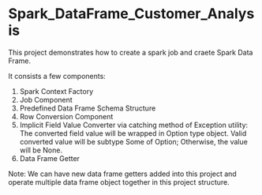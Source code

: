 # Spark_DataFrame_Customer_Analysis

This project demonstrates how to create a spark job and craete Spark Data Frame.

It consists a few components:

1. Spark Context Factory
2. Job Component
3. Predefined Data Frame Schema Structure
4. Row Conversion Component
5. Implicit Field Value Converter via catching method of Exception utility:
     The converted field value will be wrapped in Option type object.
     Valid converted value will be subtype Some of Option;
     Otherwise, the value will be None.
6. Data Frame Getter

Note: We can have new data frame getters added into this project and operate multiple data frame object together
      in this project structure.
